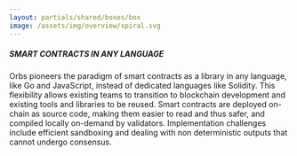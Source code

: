 ```yaml
---
layout: partials/shared/boxes/box
image: /assets/img/overview/spiral.svg
---
```


##### SMART CONTRACTS IN ANY LANGUAGE

Orbs pioneers the paradigm of smart contracts as a library in any language, like Go and JavaScript, instead of dedicated languages like Solidity. This flexibility allows existing teams to transition to blockchain development and existing tools and libraries to be reused. Smart contracts are deployed on-chain as source code, making them easier to read and thus safer, and compiled locally on-demand by validators. Implementation challenges include efficient sandboxing and dealing with non deterministic outputs that cannot undergo consensus.
